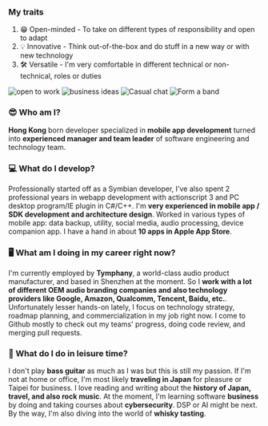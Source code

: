 ### My traits
1. 😁 Open-minded - To take on different types of responsibility and open to adapt
2. 💡 Innovative - Think out-of-the-box and do stuff in a new way or with new technology
3. 🛠 Versatile - I'm very comfortable in different technical or non-technical, roles or duties

![open to work](https://img.shields.io/badge/job%20opportunities-no-red) ![business ideas](https://img.shields.io/badge/business%20ideas-yes-green) ![Casual chat](https://img.shields.io/badge/casual%20talk-welcome-brightgreen) ![Form a band](https://img.shields.io/badge/form%20a%20band-of%20course!-brightgreen)

### 😎 Who am I?
**Hong Kong** born developer specialized in **mobile app development** turned into **experienced manager and team leader** of software engineering and technology team.

### 💻 What do I develop?
Professionally started off as a Symbian developer, I've also spent 2 professional years in webapp development with actionscript 3 and PC desktop program/IE plugin in C#/C++. I'm **very experienced in mobile app / SDK development and architecture design**. Worked in various types of mobile app: data backup, utility, social media, audio processing, device companion app. I have a hand in about **10 apps in Apple App Store**.

### 🖥 What am I doing in my career right now?
I'm currently employed by **Tymphany**, a world-class audio product manufacturer, and based in Shenzhen at the moment. So I **work with a lot of different OEM audio branding companies and also technology providers like Google, Amazon, Qualcomm, Tencent, Baidu, etc.**. Unfortunately lesser hands-on lately, I focus on technology strategy, roadmap planning, and commercialization in my job right now. I come to Github mostly to check out my teams' progress, doing code review, and merging pull requests.

### 🎸 What do I do in leisure time?
I don't play **bass guitar** as much as I was but this is still my passion. If I'm not at home or office, I'm most likely **traveling in Japan** for pleasure or Taipei for business. I love reading and writing about the **history of Japan, travel, and also rock music**. At the moment, I'm learning software **business** by doing and taking courses about **cybersecurity**. DSP or AI might be next. By the way, I'm also diving into the world of **whisky tasting**.

<!--
**yickhong/yickhong** is a ✨ _special_ ✨ repository because its `README.md` (this file) appears on your GitHub profile.

Here are some ideas to get you started:

- 🔭 I’m currently working on ...
- 🌱 I’m currently learning ...
- 👯 I’m looking to collaborate on ...
- 🤔 I’m looking for help with ...
- 💬 Ask me about ...
- 📫 How to reach me: ...
- 😄 Pronouns: ...
- ⚡ Fun fact: ...
-->
